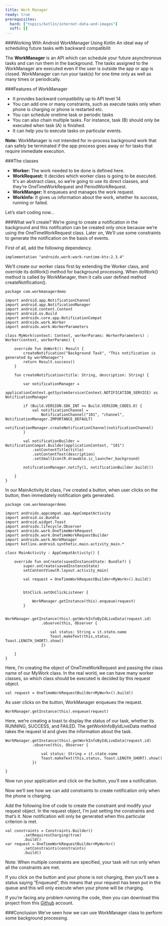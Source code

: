 ```yaml
---
title: Work Manager
ready: true
prerequisites:
  hard: ["topics/kotlin/internet-data-and-images"]
  soft: []
---
```


###Working With Android WorkManager Using Kotlin
An ideal way of scheduling future tasks with backward compatibilit

The __WorkManager__ is an API which can schedule your future asynchronous tasks and can run them in the background. The tasks assigned to the WorkManager are executed even if the user is outside the app or app is closed. WorkManager can run your task(s) for one time only as well as many times or periodically.

###Features of WorkManager

- It provides backward compatibility up to API level 14
- You can add one or many constraints, such as execute tasks only when phone is charging or phone is restarted etc.
- You can schedule onetime task or periodic tasks
- You can also chain multiple tasks. For instance, task (B) should only be executed when task (A) is finished.
- It can help you to execute tasks on particular events.

__Note:__ WorkManager is not intended for in-process background work that can safely be terminated if the app process goes away or for tasks that require immediate execution.

###The classes

- __Worker:__ The work needed to be done is defined here.
- __WorkRequest:__ It decides which worker class is going to be executed. It's an abstract class, so we’re going to use its direct classes, and they’re OneTimeWorkRequest and PeriodWorkRequest.
- __WorkManger:__ It enqueues and manages the work request.
- __WorkInfo:__ It gives us information about the work, whether its success, running or failed.

Let’s start coding now…

###What we’ll create?
We’re going to create a notification in the background and this notification can be created only once because we’re using the OneTimeWorkRequest class. Later on, We’ll use some constraints to generate the notification on the basis of events.

First of all, add the following dependency.
```
implementation "androidx.work:work-runtime-ktx:2.3.4"
```
We’ll create our worker class first by extending the Worker class, and override its doWork() method for background processing. When doWork() method is called by WorkManager, then it calls user defined method createNotification().
```
package com.workmanagerdemo

import android.app.NotificationChannel
import android.app.NotificationManager
import android.content.Context
import android.os.Build
import androidx.core.app.NotificationCompat
import androidx.work.Worker
import androidx.work.WorkerParameters

class MyWork(context: Context, workerParams: WorkerParameters) : Worker(context, workerParams) {

    override fun doWork(): Result {
        createNotification("Background Task", "This notification is generated by workManager")
        return Result.success()
    }

    fun createNotification(title: String, description: String) {

        var notificationManager =
            applicationContext.getSystemService(Context.NOTIFICATION_SERVICE) as NotificationManager

        if (Build.VERSION.SDK_INT >= Build.VERSION_CODES.O) {
            val notificationChannel =
                NotificationChannel("101", "channel", NotificationManager.IMPORTANCE_DEFAULT)
            notificationManager.createNotificationChannel(notificationChannel)
        }

        val notificationBuilder = NotificationCompat.Builder(applicationContext, "101")
            .setContentTitle(title)
            .setContentText(description)
            .setSmallIcon(R.drawable.ic_launcher_background)

        notificationManager.notify(1, notificationBuilder.build())

    }
}
```
In our MainActivity.kt class, I’ve created a button, when user clicks on the button, then immediately notification gets generated.
```
package com.workmanagerdemo

import androidx.appcompat.app.AppCompatActivity
import android.os.Bundle
import android.widget.Toast
import androidx.lifecycle.Observer
import androidx.work.OneTimeWorkRequest
import androidx.work.OneTimeWorkRequestBuilder
import androidx.work.WorkManager
import kotlinx.android.synthetic.main.activity_main.*

class MainActivity : AppCompatActivity() {

    override fun onCreate(savedInstanceState: Bundle?) {
        super.onCreate(savedInstanceState)
        setContentView(R.layout.activity_main)

        val request = OneTimeWorkRequestBuilder<MyWork>().build()


        btnClick.setOnClickListener {

            WorkManager.getInstance(this).enqueue(request)
        }

        WorkManager.getInstance(this).getWorkInfoByIdLiveData(request.id)
                .observe(this, Observer {

                    val status: String = it.state.name
                    Toast.makeText(this,status, Toast.LENGTH_SHORT).show()
                })

    }
}
```
Here, I’m creating the object of OneTimeWorkRequest and passing the class name of our MyWork class. In the real world, we can have many worker classes, so which class should be executed is decided by this request object.
```
val request = OneTimeWorkRequestBuilder<MyWork>().build()
```
As user clicks on the button, WorkManager enqueues the request.
```
WorkManager.getInstance(this).enqueue(request)
```
Here, we’re creating a toast to display the status of our task, whether its RUNNING, SUCCESS, and FAILED. The getWorkInfoByIdLiveData method takes the request id and gives the information about the task.
```
WorkManager.getInstance(this).getWorkInfoByIdLiveData(request.id)
            .observe(this, Observer {

                val status: String = it.state.name
                Toast.makeText(this,status, Toast.LENGTH_SHORT).show()
            })

}
```

Now run your application and click on the button, you’ll see a notification.

Now we’ll see how we can add constraints to create notification only when the phone is charging.

Add the following line of code to create the constraint and modify your request object. In the request object, I’m just setting the constraints and that’s it. Now notification will only be generated when this particular criterion is met.
```
val constraints = Constraints.Builder()
        .setRequiresCharging(true)
        .build()
var request = OneTimeWorkRequestBuilder<MyWork>()
        .setConstraints(constraints)
        .build()
```
Note: When multiple constraints are specified, your task will run only when all the constraints are met.

If you click on the button and your phone is not charging, then you’ll see a status saying “Enqueued”, this means that your request has been put in the queue and this will only execute when your phone will be charging.

If you’re facing any problem running the code, then you can download this project from this [Github](https://github.com/himanshujbd/WorkManager) account.

###Conclusion
We’ve seen how we can use WorkManager class to perform some background processing.
